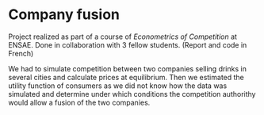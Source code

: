 # Company fusion

Project realized as part of a course of *Econometrics of Competition* at ENSAE. Done in collaboration with 3 fellow students. (Report and code in French)

We had to simulate competition between two companies selling drinks in several cities and calculate prices at equilibrium. Then we estimated the utility function of consumers as we did not know how the data was simulated and determine under which conditions the competition authorithy would allow a fusion of the two companies. 
